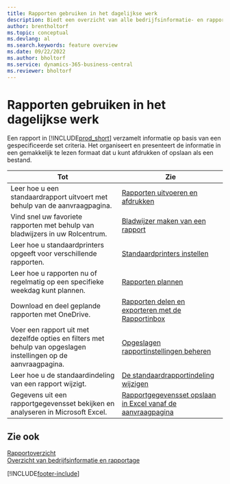 ```yaml
---
title: Rapporten gebruiken in het dagelijkse werk
description: Biedt een overzicht van alle bedrijfsinformatie- en rapportagefuncties die worden ondersteund in het Business Central-product.
author: brentholtorf
ms.topic: conceptual
ms.devlang: al
ms.search.keywords: feature overview
ms.date: 09/22/2022
ms.author: bholtorf
ms.service: dynamics-365-business-central
ms.reviewer: bholtorf
---
```

# Rapporten gebruiken in het dagelijkse werk

Een rapport in [!INCLUDE[prod_short](includes/prod_short.md)] verzamelt informatie op basis van een gespecificeerde set criteria. Het organiseert en presenteert de informatie in een gemakkelijk te lezen formaat dat u kunt afdrukken of opslaan als een bestand.  

| Tot | Zie |
| --- | --- |
| Leer hoe u een standaardrapport uitvoert met behulp van de aanvraagpagina. | [Rapporten uitvoeren en afdrukken](ui-work-report.md) |
| Vind snel uw favoriete rapporten met behulp van bladwijzers in uw Rolcentrum. | [Bladwijzer maken van een rapport](ui-bookmarks.md) |
| Leer hoe u standaardprinters opgeeft voor verschillende rapporten. | [Standaardprinters instellen](ui-specify-printer-selection-reports.md#default) |
| Leer hoe u rapporten nu of regelmatig op een specifieke weekdag kunt plannen. | [Rapporten plannen](ui-work-report.md#ScheduleReport) |
| Download en deel geplande rapporten met OneDrive. | [Rapporten delen en exporteren met de Rapportinbox](ui-work-report-inbox.md) |
| Voer een rapport uit met dezelfde opties en filters met behulp van opgeslagen instellingen op de aanvraagpagina. | [Opgeslagen rapportinstellingen beheren](reports-saving-reusing-settings.md)|
| Leer hoe u de standaardindeling van een rapport wijzigt. | [De standaardrapportindeling wijzigen](ui-how-change-layout-currently-used-report.md) |
| Gegevens uit een rapportgegevensset bekijken en analyseren in Microsoft Excel. | [Rapportgegevensset opslaan in Excel vanaf de aanvraagpagina](/dynamics365-release-plan/2021wave1/smb/dynamics365-business-central/save-report-dataset-excel-request-page) |

## Zie ook

[Rapportoverzicht](reports-available-reports.md)  
[Overzicht van bedrijfsinformatie en rapportage](ui-work-report.md)  

[!INCLUDE[footer-include](includes/footer-banner.md)]
